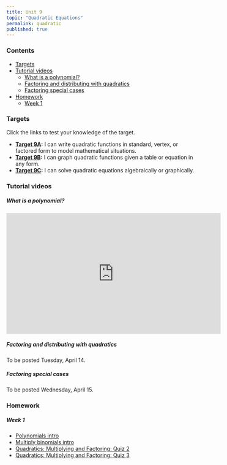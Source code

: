 ```yaml
---
title: Unit 9
topic: "Quadratic Equations"
permalink: quadratic
published: true
---
```


### Contents <!-- omit in toc -->
- [Targets](#targets)
- [Tutorial videos](#tutorial-videos)
    - [What is a polynomial?](#what-is-a-polynomial)
    - [Factoring and distributing with quadratics](#factoring-and-distributing-with-quadratics)
    - [Factoring special cases](#factoring-special-cases)
- [Homework](#homework)
    - [Week 1](#week-1)

### Targets

Click the links to test your knowledge of the target.

- **[Target 9A](https://forms.gle/y69Me1ZFUULDP6tR7):** I can write quadratic functions in standard, vertex, or factored form to model mathematical situations.
- **[Target 9B](https://forms.gle/q2d4H2PT2xfEggx8A):** I can graph quadratic functions given a table or equation in any form.
- **[Target 9C](https://forms.gle/C63VcbKPgozWmBZp7):** I can solve quadratic equations algebraically or graphically.

### Tutorial videos

##### What is a polynomial?

<div class="responsive-video">
    <iframe width="560" height="315" src="https://www.youtube.com/embed/5g95JpAOvY0" frameborder="0" allow="accelerometer; autoplay; encrypted-media; gyroscope; picture-in-picture" allowfullscreen></iframe>
</div>

##### Factoring and distributing with quadratics

To be posted Tuesday, April 14.

##### Factoring special cases

To be posted Wednesday, April 15.

### Homework

##### Week 1
- [Polynomials intro](https://www.khanacademy.org/math/algebra/x2f8bb11595b61c86:quadratics-multiplying-factoring/x2f8bb11595b61c86:multiply-monomial-polynomial/e/polynomials-intro)
- [Multiply binomials intro](https://www.khanacademy.org/math/algebra/x2f8bb11595b61c86:quadratics-multiplying-factoring/x2f8bb11595b61c86:multiply-binomial/e/multiplying_expressions_0.5)
- [Quadratics: Multiplying and Factoring: Quiz 2](https://www.khanacademy.org/math/algebra/x2f8bb11595b61c86:quadratics-multiplying-factoring/quiz/x2f8bb11595b61c86:quadratics-multiplying-factoring-quiz-2?modal=1)
- [Quadratics: Multiplying and Factoring: Quiz 3](https://www.khanacademy.org/math/algebra/x2f8bb11595b61c86:quadratics-multiplying-factoring/quiz/x2f8bb11595b61c86:quadratics-multiplying-factoring-quiz-3?modal=1)